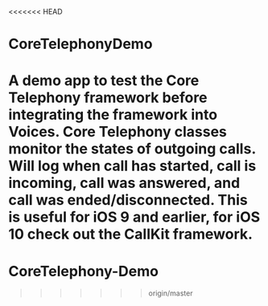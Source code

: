 <<<<<<< HEAD
# CoreTelephonyDemo
A demo app to test the Core Telephony framework before integrating the framework into Voices.  Core Telephony classes monitor the states of outgoing calls. Will log when call has started, call is incoming, call was answered, and call was ended/disconnected. This is useful for iOS 9 and earlier, for iOS 10 check out the CallKit framework.
=======
# CoreTelephony-Demo
>>>>>>> origin/master
